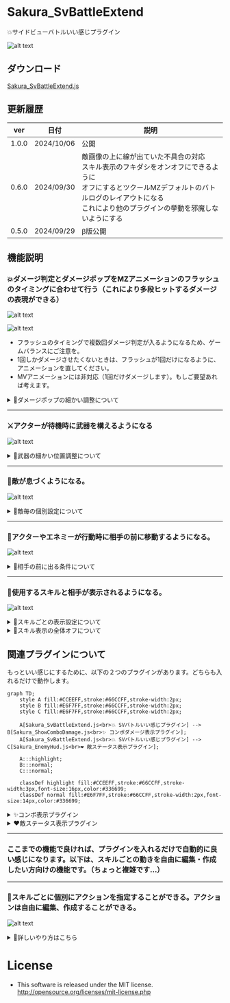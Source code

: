 # Sakura_SvBattleExtend
💥サイドビューバトルいい感じプラグイン

![alt text](image.png)


## ダウンロード
[Sakura_SvBattleExtend.js](https://raw.githubusercontent.com/Sakurano6130/SakuraPlugins/main/Sakura_SvBattleExtend/Sakura_SvBattleExtend.js)

## 更新履歴
| ver   | 日付       | 説明                                                                                                                                                                                                           |
| ----- | ---------- | -------------------------------------------------------------------------------------------------------------------------------------------------------------------------------------------------------------- |
| 1.0.0 | 2024/10/06 | 公開                                                                                                                                                                                                           |
| 0.6.0 | 2024/09/30 | 敵画像の上に線が出ていた不具合の対応<br>スキル表示のフキダシをオンオフにできるように<br>オフにするとツクールMZデフォルトのバトルログのレイアウトになる<br>これにより他のプラグインの挙動を邪魔しないようにする |
| 0.5.0 | 2024/09/29 | β版公開                                                                                                                                                                                                        |


## 機能説明
### 💥ダメージ判定とダメージポップをMZアニメーションのフラッシュのタイミングに合わせて行う（これにより多段ヒットするダメージの表現ができる）

![alt text](image-12.png)

![alt text](image-13.png)

- フラッシュのタイミングで複数回ダメージ判定が入るようになるため、ゲームバランスにご注意を。
- 1回しかダメージさせたくないときは、フラッシュが1回だけになるように、アニメーションを直してください。
- MVアニメーションには非対応（1回だけダメージします）。もしご要望あれば考えます。

<details>
  <summary>🌟ダメージポップの細かい調整について</summary>
  ダメージポップの細かい調整は、プラグインパラメータで設定できます。デフォルトで良ければ触る必要はありません。

  ![alt text](image-18.png)

</details>

---

### ⚔️アクターが待機時に武器を構えるようになる

  ![alt text](image-8.png)

<details>
  <summary>🌟武器の細かい位置調整について</summary>
  武器の細かい位置は、プラグインパラメータで設定できます。デフォルトで良ければ触る必要はありません。

  ![alt text](image-15.png) 

  ![alt text](image-16.png)
</details>

---
### 👾敵が息づくようになる。

![alt text](<bandicam 2024-10-07 05-56-57-372.gif>)

<details>
  <summary>🌟敵毎の個別設定について</summary>
  敵毎に個別に息づかせたくない場合は、以下の記述をすることで息をしなくなります。

  ![alt text](image-21.png)

  メモ欄記載例
  ```
  <息しない>
  ```

</details>

---
### 🦘アクターやエネミーが行動時に相手の前に移動するようになる。

![alt text](image-9.png)

<details>
  <summary>🌟相手の前に出る条件について</summary>
  特に何も考えなくてもいい感じにするために、以下の条件になっています。

  | 条件                                                                   | 移動するか |
  | ---------------------------------------------------------------------- | ---------- |
  | スキル使用者のメモ欄に　`<移動しない>`　が書かれているとき             | 移動しない |
  | スキルのメモ欄に　`<移動しない>`　が書かれているとき                   | 移動しない |
  | 通常攻撃<br>かつ攻撃モーションが振り・突き<br>かつ攻撃範囲が単体のとき | 移動する   |
  | 通常攻撃<br>かつ攻撃モーションが振り・突き<br>かつ攻撃範囲が複数のとき | 移動しない |
  | 通常攻撃<br>かつ攻撃モーションが射撃のとき                             | 移動しない |
  | 魔法<br>かつ対象が味方<br>かつ範囲が単体のとき                         | 移動する   |
  | 魔法<br>かつ対象が味方<br>かつ範囲が複数のとき                         | 移動しない |
  | 魔法<br>かつ対象が敵のとき                                             | 移動しない |
  | 上記以外<br>かつ範囲が単体のとき                                       | 移動する   |
  | 上記以外<br>かつ範囲が複数のとき                                       | 移動しない |

  メモ欄記載例
  ```
  <移動しない>
  ```

  フローにするとこんな感じ...めっちゃ複雑...

  ```mermaid
graph TD;
    A[スキル使用者のメモ欄に<br><移動しない>が書かれているか] -->|はい| M[移動しない];
    A -->|いいえ| B[スキルのメモ欄に<br><移動しない>が書かれているか];
    B -->|はい| M;
    B -->|いいえ| C[通常攻撃か？];
    C -->|はい| D[攻撃モーションが<br>振り・突きか？];
    D -->|はい| E[攻撃範囲が<br>単体か？];
    E -->|はい| L[移動する];
    E -->|いいえ| M;
    D -->|いいえ| F[攻撃モーションが<br>射撃か？];
    F -->|はい| M;
    F -->|いいえ| G[魔法か？];
    G -->|はい| H[対象が味方か？];
    H -->|はい| I[範囲が単体か？];
    I -->|はい| L;
    I -->|いいえ| M;
    H -->|いいえ| M;
    G -->|いいえ| J[範囲が単体か？];
    J -->|はい| L;
    J -->|いいえ| M;


  ```

</details>

---

### 💬使用するスキルと相手が表示されるようになる。

![alt text](image-11.png)

<details>
  <summary>🌟スキルごとの表示設定について</summary>
  例えば、通常攻撃は表示させたくない場合など、スキルごとに個別に非表示にしたい場合は、スキルのメモ欄に `<名前表示しない>` と記述することで非表示にすることができます。

  ![alt text](image-19.png)

  メモ欄記載例
  ```
  <名前表示しない>
  ```
</details>

<details>
  <summary>🌟スキル表示の全体オフについて</summary>
  スキル表示は全体的にオンオフ指定ができます。オフにするとRPGツクールMZデフォルトの表示になる（これにより他プラグインをお使いで邪魔されたくない場合に対応できます）

  ![alt text](image-4.png)

#### 参考
  この設定をオフにして、別プラグイン `MNKR_SimpleMsgSideViewMZ.js` を使うと、シンプルなスキル名表示だけになり戦闘のテンポがよくなっていい感じなのでご紹介します。

  > MNKR_SimpleMsgSideViewMZ.js
  > 
  > author 神無月サスケさま　munokuraさま 改変 Copyright (c) 2021 Munokura Ver.0.0.4 MIT license

  ![alt text](image-5.png)

  [https://github.com/munokura/MNKR-MZ-plugins/blob/master/MNKR_SimpleMsgSideViewMZ.js](https://github.com/munokura/MNKR-MZ-plugins/blob/master/MNKR_SimpleMsgSideViewMZ.js)

  `Sakura_SvBattleExtend` より、`MNKR_SimpleMsgSideViewMZ` を下に配置してください。
</details>


## 関連プラグインについて

もっといい感じにするために、以下の２つのプラグインがあります。どちらも入れるだけで動作します。

```mermaid
graph TD;
    style A fill:#CCEEFF,stroke:#66CCFF,stroke-width:2px;
    style B fill:#E6F7FF,stroke:#66CCFF,stroke-width:2px;
    style C fill:#E6F7FF,stroke:#66CCFF,stroke-width:2px;
    
    A[Sakura_SvBattleExtend.js<br>💥 SVバトルいい感じプラグイン] --> B[Sakura_ShowComboDamage.js<br>✨ コンボダメージ表示プラグイン];
    A[Sakura_SvBattleExtend.js<br>💥 SVバトルいい感じプラグイン] --> C[Sakura_EnemyHud.js<br>❤️ 敵ステータス表示プラグイン];
    
    A:::highlight;
    B:::normal;
    C:::normal;
    
    classDef highlight fill:#CCEEFF,stroke:#66CCFF,stroke-width:3px,font-size:16px,color:#336699;
    classDef normal fill:#E6F7FF,stroke:#66CCFF,stroke-width:2px,font-size:14px,color:#336699;

```

<details>
  <summary>✨コンボ表示プラグイン</summary>
  合計ヒット数、ダメージを表示できます。このプラグイン単独でも動作します。

  ![alt text](image-22.png)

</details>

<details>
  <summary>❤️敵ステータス表示プラグイン</summary>
  敵の名前、HPゲージ、タイムゲージを表示できます。このプラグイン単独でも動作します。

  ![alt text](image-23.png)

</details>

---

### ここまでの機能で良ければ、プラグインを入れるだけで自動的に良い感じになります。以下は、スキルごとの動きを自由に編集・作成したい方向けの機能です。（ちょっと複雑です...）

---
### 📝スキルごとに個別にアクションを指定することができる。アクションは自由に編集、作成することができる。

![alt text](image-14.png)

<details>
  <summary>🌟詳しいやり方はこちら</summary>

  ### 準備
  - まず、以下のサンプルプロジェクトをダウンロードして展開してください。

  [SVバトルいい感じアクションサンプルプロジェクト](SVバトルいい感じアクションサンプル.zip)

  - `いい感じアクションテンプレ`という名前のマップをコピーして、ご自身のプロジェクトにコピーしてください。

    ![alt text](image-24.png)

  - `/img/characters` の中にある矢の画像 `$Arrow01.png` をご自身のプロジェクトの `/img/characters` の中にコピーしてください。

    ![alt text](image-26.png)

  - プラグインパラメータを開き、ご自身のプロジェクトにコピーされた `いい感じアクションテンプレ` のマップIDを選択してください。

    ![alt text](image-27.png)    

  ### アクション適用
  - `いい感じアクションテンプレ` のイベント名に合わせて、スキルのメモ欄に `<アクション:イベント名>` と記述します。これで、スキルとアクションが紐づきます。

  ![alt text](image-28.png)

  ![alt text](image-29.png)

  メモ欄記述例

  ```
  <アクション:ハイジャンプ>
  ```

  ```
  <アクション:回転ジャンプ>
  ```

  ```
  <アクション:大魔法>
  ```

  ```
  <アクション:テレポート>
  ```

  ```
  <アクション:バク転>
  ```

  ```
  <アクション:瞬足剣>
  ```

  ```
  <アクション:弓矢>
  ```

  ```
  <アクション:クロスボウ>
  ```

  ### アクション編集
  - `いい感じアクションテンプレ` のイベントの中身を編集することで、自由にアクションを編集することができます。

    ![alt text](image-30.png)

    注）読み取られるのは、Sakura_SvBattleExtendのプラグインコマンドだけです。


</details>






# License
- This software is released under the MIT license. http://opensource.org/licenses/mit-license.php
